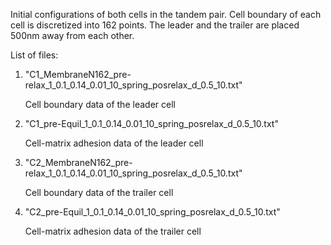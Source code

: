 Initial configurations of both cells in the tandem pair.
Cell boundary of each cell is discretized into 162 points.
The leader and the trailer are placed 500nm away from each other.


List of files:
1. "C1_MembraneN162_pre-relax_1_0.1_0.14_0.01_10_spring_posrelax_d_0.5_10.txt"
   
    Cell boundary data of the leader cell

2. "C1_pre-Equil_1_0.1_0.14_0.01_10_spring_posrelax_d_0.5_10.txt"

    Cell-matrix adhesion data of the leader cell

3. "C2_MembraneN162_pre-relax_1_0.1_0.14_0.01_10_spring_posrelax_d_0.5_10.txt"
   
    Cell boundary data of the trailer cell

4. "C2_pre-Equil_1_0.1_0.14_0.01_10_spring_posrelax_d_0.5_10.txt"

    Cell-matrix adhesion data of the trailer cell
